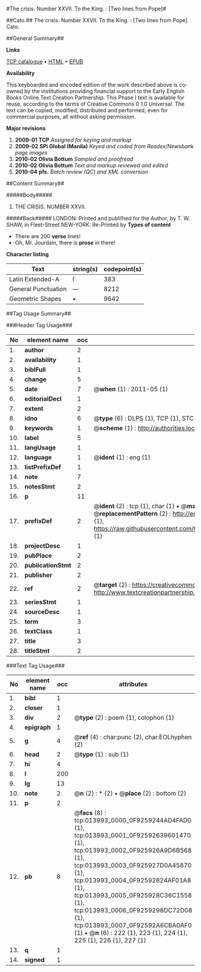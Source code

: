 #The crisis. Number XXVII. To the King. : [Two lines from Pope]#

##Cato.##
The crisis. Number XXVII. To the King. : [Two lines from Pope]
Cato.

##General Summary##

**Links**

[TCP catalogue](http://www.ota.ox.ac.uk/tcp/)  • 
[HTML](http://tei.it.ox.ac.uk/tcp/Texts-HTML/free/N11/N11043.html)  • 
[EPUB](http://tei.it.ox.ac.uk/tcp/Texts-EPUB/free/N11/N11043.epub)

**Availability**

This keyboarded and encoded edition of the
	       work described above is co-owned by the institutions
	       providing financial support to the Early English Books
	       Online Text Creation Partnership. This Phase I text is
	       available for reuse, according to the terms of Creative
	       Commons 0 1.0 Universal. The text can be copied,
	       modified, distributed and performed, even for
	       commercial purposes, all without asking permission.

**Major revisions**

1. __2009-01__ __TCP__ *Assigned for keying and markup*
1. __2009-02__ __SPi Global (Manila)__ *Keyed and coded from Readex/Newsbank page images*
1. __2010-02__ __Olivia Bottum__ *Sampled and proofread*
1. __2010-02__ __Olivia Bottum__ *Text and markup reviewed and edited*
1. __2010-04__ __pfs.__ *Batch review (QC) and XML conversion*

##Content Summary##

#####Body#####

1. THE CRISIS. NUMBER XXVII.

#####Back#####
LONDON: Printed and publiſhed for the Author, by T. W. SHAW, in Fleet-Street.NEW-YORK: Re-Printed by
**Types of content**

  * There are 200 **verse** lines!
  * Oh, Mr. Jourdain, there is **prose** in there!

**Character listing**


|Text|string(s)|codepoint(s)|
|---|---|---|
|Latin Extended-A|ſ|383|
|General Punctuation|—|8212|
|Geometric Shapes|▪|9642|

##Tag Usage Summary##

###Header Tag Usage###

|No|element name|occ|attributes|
|---|---|---|---|
|1.|__author__|2||
|2.|__availability__|1||
|3.|__biblFull__|1||
|4.|__change__|5||
|5.|__date__|7| @__when__ (1) : 2011-05 (1)|
|6.|__editorialDecl__|1||
|7.|__extent__|2||
|8.|__idno__|6| @__type__ (6) : DLPS (1), TCP (1), STC (1), NOTIS (1), IMAGE-SET (1), EVANS-CITATION (1)|
|9.|__keywords__|1| @__scheme__ (1) : http://authorities.loc.gov/ (1)|
|10.|__label__|5||
|11.|__langUsage__|1||
|12.|__language__|1| @__ident__ (1) : eng (1)|
|13.|__listPrefixDef__|1||
|14.|__note__|7||
|15.|__notesStmt__|2||
|16.|__p__|11||
|17.|__prefixDef__|2| @__ident__ (2) : tcp (1), char (1)  •  @__matchPattern__ (2) : ([0-9\-]+):([0-9IVX]+) (1), (.+) (1)  •  @__replacementPattern__ (2) : http://eebo.chadwyck.com/downloadtiff?vid=$1&page=$2 (1), https://raw.githubusercontent.com/textcreationpartnership/Texts/master/tcpchars.xml#$1 (1)|
|18.|__projectDesc__|1||
|19.|__pubPlace__|2||
|20.|__publicationStmt__|2||
|21.|__publisher__|2||
|22.|__ref__|2| @__target__ (2) : https://creativecommons.org/publicdomain/zero/1.0/ (1), http://www.textcreationpartnership.org/docs/. (1)|
|23.|__seriesStmt__|1||
|24.|__sourceDesc__|1||
|25.|__term__|3||
|26.|__textClass__|1||
|27.|__title__|3||
|28.|__titleStmt__|2||


###Text Tag Usage###

|No|element name|occ|attributes|
|---|---|---|---|
|1.|__bibl__|1||
|2.|__closer__|1||
|3.|__div__|2| @__type__ (2) : poem (1), colophon (1)|
|4.|__epigraph__|1||
|5.|__g__|4| @__ref__ (4) : char:punc (2), char:EOLhyphen (2)|
|6.|__head__|2| @__type__ (1) : sub (1)|
|7.|__hi__|4||
|8.|__l__|200||
|9.|__lg__|13||
|10.|__note__|2| @__n__ (2) : * (2)  •  @__place__ (2) : bottom (2)|
|11.|__p__|2||
|12.|__pb__|8| @__facs__ (8) : tcp:013993_0000_0F9259244AD4FAD0 (1), tcp:013993_0001_0F92592639601470 (1), tcp:013993_0002_0F925926A9D6B568 (1), tcp:013993_0003_0F925927D0A45870 (1), tcp:013993_0004_0F92592824AF01A8 (1), tcp:013993_0005_0F925928C36C1558 (1), tcp:013993_0006_0F9259298DC72D08 (1), tcp:013993_0007_0F92592A6CBA0AF0 (1)  •  @__n__ (6) : 222 (1), 223 (1), 224 (1), 225 (1), 226 (1), 227 (1)|
|13.|__q__|1||
|14.|__signed__|1||
